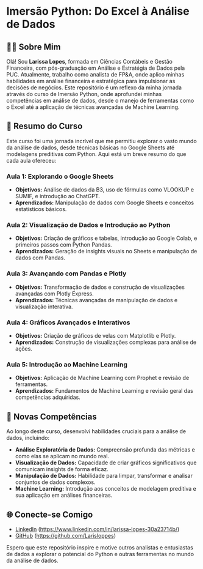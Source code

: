 # Imersão Python: Do Excel à Análise de Dados

## 👩‍💼 Sobre Mim

Olá! Sou **Larissa Lopes**, formada em Ciências Contábeis e Gestão Financeira, com pós-graduação em Análise e Estratégia de Dados pela PUC. Atualmente, trabalho como analista de FP&A, onde aplico minhas habilidades em análise financeira e estratégica para impulsionar as decisões de negócios. Este repositório é um reflexo da minha jornada através do curso de Imersão Python, onde aprofundei minhas competências em análise de dados, desde o manejo de ferramentas como o Excel até a aplicação de técnicas avançadas de Machine Learning.

## 📘 Resumo do Curso

Este curso foi uma jornada incrível que me permitiu explorar o vasto mundo da análise de dados, desde técnicas básicas no Google Sheets até modelagens preditivas com Python. Aqui está um breve resumo do que cada aula ofereceu:

### Aula 1: Explorando o Google Sheets
- **Objetivos:** Análise de dados da B3, uso de fórmulas como VLOOKUP e SUMIF, e introdução ao ChatGPT.
- **Aprendizados:** Manipulação de dados com Google Sheets e conceitos estatísticos básicos.

### Aula 2: Visualização de Dados e Introdução ao Python
- **Objetivos:** Criação de gráficos e tabelas, introdução ao Google Colab, e primeiros passos com Python Pandas.
- **Aprendizados:** Geração de insights visuais no Sheets e manipulação de dados com Pandas.

### Aula 3: Avançando com Pandas e Plotly
- **Objetivos:** Transformação de dados e construção de visualizações avançadas com Plotly Express.
- **Aprendizados:** Técnicas avançadas de manipulação de dados e visualização interativa.

### Aula 4: Gráficos Avançados e Interativos
- **Objetivos:** Criação de gráficos de velas com Matplotlib e Plotly.
- **Aprendizados:** Construção de visualizações complexas para análise de ações.

### Aula 5: Introdução ao Machine Learning
- **Objetivos:** Aplicação de Machine Learning com Prophet e revisão de ferramentas.
- **Aprendizados:** Fundamentos de Machine Learning e revisão geral das competências adquiridas.

## 🚀 Novas Competências
Ao longo deste curso, desenvolvi habilidades cruciais para a análise de dados, incluindo:
- **Análise Exploratória de Dados:** Compreensão profunda das métricas e como elas se aplicam no mundo real.
- **Visualização de Dados:** Capacidade de criar gráficos significativos que comunicam insights de forma eficaz.
- **Manipulação de Dados:** Habilidade para limpar, transformar e analisar conjuntos de dados complexos.
- **Machine Learning:** Introdução aos conceitos de modelagem preditiva e sua aplicação em análises financeiras.

## 🌐 Conecte-se Comigo
- [LinkedIn](#) (https://www.linkedin.com/in/larissa-lopes-30a23714b/)
- [GitHub](#) (https://github.com/Larisloppes)

Espero que este repositório inspire e motive outros analistas e entusiastas de dados a explorar o potencial do Python e outras ferramentas no mundo da análise de dados.
